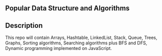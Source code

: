 ## Popular Data Structure and Algorithms
## Description
This repo will contain Arrays, Hashtable, LinkedList, Stack, Queue, Trees, Graphs, Sorting algorithms, Searching algorithms plus BFS and DFS, Dynamic programming implemented on JavaScript.
